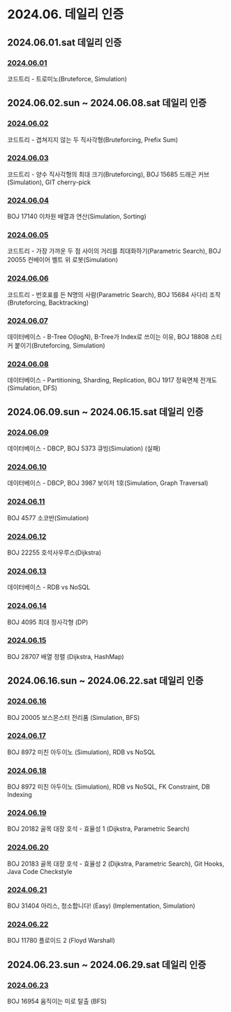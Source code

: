 # 2024.06. 데일리 인증

## 2024.06.01.sat 데일리 인증

### [2024.06.01](https://github.com/jwelyl/daily_certification/blob/main/2024/06/01/24_06_01_daily_certification.md)
코드트리 - 트로미노(Bruteforce, Simulation)

## 2024.06.02.sun ~ 2024.06.08.sat 데일리 인증

### [2024.06.02](https://github.com/jwelyl/daily_certification/blob/main/2024/06/02/24_06_02_daily_certification.md)
코드트리 - 겹쳐지지 않는 두 직사각형(Bruteforcing, Prefix Sum)

### [2024.06.03](https://github.com/jwelyl/daily_certification/blob/main/2024/06/03/24_06_03_daily_certification.md)
코드트리 - 양수 직사각형의 최대 크기(Bruteforcing), BOJ 15685 드래곤 커브(Simulation), GIT cherry-pick

### [2024.06.04](https://github.com/jwelyl/daily_certification/blob/main/2024/06/04/24_06_04_daily_certification.md)
BOJ 17140 이차원 배열과 연산(Simulation, Sorting)

### [2024.06.05](https://github.com/jwelyl/daily_certification/blob/main/2024/06/05/24_06_05_daily_certification.md)
코드트리 - 가장 가까운 두 점 사이의 거리를 최대화하기(Parametric Search), BOJ 20055 컨베이어 벨트 위 로봇(Simulation)

### [2024.06.06](https://github.com/jwelyl/daily_certification/blob/main/2024/06/06/24_06_06_daily_certification.md)
코드트리 - 번호표를 든 N명의 사람(Parametric Search), BOJ 15684 사다리 조작(Bruteforcing, Backtracking)

### [2024.06.07](https://github.com/jwelyl/daily_certification/blob/main/2024/06/07/24_06_07_daily_certification.md)
데이터베이스 - B-Tree O(logN), B-Tree가 Index로 쓰이는 이유, BOJ 18808 스티커 붙이기(Bruteforcing, Simulation)

### [2024.06.08](https://github.com/jwelyl/daily_certification/blob/main/2024/06/08/24_06_08_daily_certification.md)
데이터베이스 - Partitioning, Sharding, Replication, BOJ 1917 정육면체 전개도(Simulation, DFS)

## 2024.06.09.sun ~ 2024.06.15.sat 데일리 인증

### [2024.06.09](https://github.com/jwelyl/daily_certification/blob/main/2024/06/09/24_06_09_daily_certification.md)
데이터베이스 - DBCP, BOJ 5373 큐빙(Simulation) (실패)

### [2024.06.10](https://github.com/jwelyl/daily_certification/blob/main/2024/06/10/24_06_10_daily_certification.md)
데이터베이스 - DBCP, BOJ 3987 보이저 1호(Simulation, Graph Traversal)

### [2024.06.11](https://github.com/jwelyl/daily_certification/blob/main/2024/06/11/24_06_11_daily_certification.md)
BOJ 4577 소코반(Simulation)

### [2024.06.12](https://github.com/jwelyl/daily_certification/blob/main/2024/06/12/24_06_12_daily_certification.md)
BOJ 22255 호석사우루스(Dijkstra)

### [2024.06.13](https://github.com/jwelyl/daily_certification/blob/main/2024/06/13/24_06_13_daily_certification.md)
데이터베이스 - RDB vs NoSQL

### [2024.06.14](https://github.com/jwelyl/daily_certification/blob/main/2024/06/14/24_06_14_daily_certification.md)
BOJ 4095 최대 정사각형 (DP)

### [2024.06.15](https://github.com/jwelyl/daily_certification/blob/main/2024/06/15/24_06_15_daily_certification.md)
BOJ 28707 배열 정렬 (Dijkstra, HashMap)

## 2024.06.16.sun ~ 2024.06.22.sat 데일리 인증

### [2024.06.16](https://github.com/jwelyl/daily_certification/blob/main/2024/06/16/24_06_16_daily_certification.md)
BOJ 20005 보스몬스터 전리품 (Simulation, BFS)

### [2024.06.17](https://github.com/jwelyl/daily_certification/blob/main/2024/06/17/24_06_17_daily_certification.md)
BOJ 8972 미친 아두이노 (Simulation), RDB vs NoSQL

### [2024.06.18](https://github.com/jwelyl/daily_certification/blob/main/2024/06/18/24_06_18_daily_certification.md)
BOJ 8972 미친 아두이노 (Simulation), RDB vs NoSQL, FK Constraint, DB Indexing

### [2024.06.19](https://github.com/jwelyl/daily_certification/blob/main/2024/06/19/24_06_19_daily_certification.md)
BOJ 20182 골목 대장 호석 - 효율성 1 (Dijkstra, Parametric Search)

### [2024.06.20](https://github.com/jwelyl/daily_certification/blob/main/2024/06/20/24_06_20_daily_certification.md)
BOJ 20183 골목 대장 호석 - 효율성 2 (Dijkstra, Parametric Search), Git Hooks, Java Code Checkstyle

### [2024.06.21](https://github.com/jwelyl/daily_certification/blob/main/2024/06/21/24_06_21_daily_certification.md)
BOJ 31404 아리스, 청소합니다! (Easy) (Implementation, Simulation)

### [2024.06.22](https://github.com/jwelyl/daily_certification/blob/main/2024/06/22/24_06_22_daily_certification.md)
BOJ 11780 플로이드 2 (Floyd Warshall)

## 2024.06.23.sun ~ 2024.06.29.sat 데일리 인증

### [2024.06.23](https://github.com/jwelyl/daily_certification/blob/main/2024/06/23/24_06_23_daily_certification.md)
BOJ 16954 움직이는 미로 탈출 (BFS)